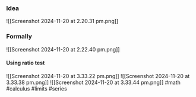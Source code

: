 ### Idea
![[Screenshot 2024-11-20 at 2.20.31 pm.png]]
### Formally
![[Screenshot 2024-11-20 at 2.22.40 pm.png]]
#### Using ratio test
![[Screenshot 2024-11-20 at 3.33.22 pm.png]]
![[Screenshot 2024-11-20 at 3.33.38 pm.png]]
![[Screenshot 2024-11-20 at 3.33.44 pm.png]]
#math #calculus #limits #series 



